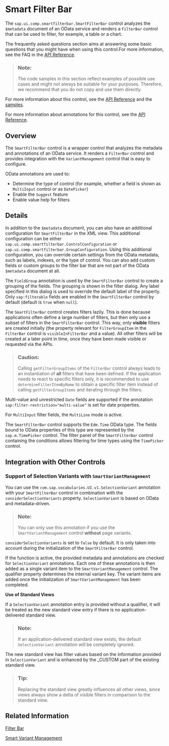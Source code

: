 <!-- loio7bcdffc056a94731b4341db73251e32b -->

# Smart Filter Bar

The `sap.ui.comp.smartfilterbar.SmartFilterBar` control analyzes the `$metadata` document of an OData service and renders a `FilterBar` control that can be used to filter, for example, a table or a chart.

The frequently asked questions section aims at answering some basic questions that you might have when using this control.For more information, see the FAQ in the [API Reference](https://ui5.sap.com/#/api/sap.ui.comp.smartfilterbar.SmartFilterBar%23faq).

> ### Note:  
> The code samples in this section reflect examples of possible use cases and might not always be suitable for your purposes. Therefore, we recommend that you do not copy and use them directly.

For more information about this control, see the [API Reference](https://ui5.sap.com/#/api/sap.ui.comp.smartfilterbar.SmartFilterBar) and the [samples](https://ui5.sap.com/#/entity/sap.ui.comp.smartfilterbar.SmartFilterBar).

For more information about annotations for this control, see the [API Reference](https://ui5.sap.com/#/api/sap.ui.comp.smartfilterbar.SmartFilterBar/annotations/Summary). 



## Overview

The `SmartFilterBar` control is a wrapper control that analyzes the metadata and annotations of an OData service. It renders a `FilterBar` control and provides integration with the `VariantManagement` control that is easy to configure.

OData annotations are used to:

-   Determine the type of control \(for example, whether a field is shown as `MultiInput` control or as `DatePicker`\)
-   Enable the `Suggest` feature
-   Enable value help for filters



## Details

In addition to the `$metadata` document, you can also have an additional configuration for `SmartFilterBar` in the XML view. This additional configuration can be either `sap.ui.comp.smartfilterbar.ControlConfiguration` or `sap.ui.comp.smartfilterbar.GroupConfiguration`. Using this additional configuration, you can override certain settings from the OData metadata, such as labels, indexes, or the type of control. You can also add custom fields or custom groups to the filter bar that are not part of the OData `$metadata` document at all.

The `FieldGroup` annotation is used by the `SmartFilterBar` control to create a grouping of the fields. The grouping is shown in the filter dialog. Any label specified in this dialog is used to override the default label of the property. Only `sap:filterable` fields are enabled in the `SmartFilterBar` control by default \(default is `true` when `null`\).

The `SmartFilterBar` control creates filters lazily. This is done because applications often define a large number of filters, but then only use a subset of filters in the `SmartFilterBar` control. This way, only **visible** filters are created initially \(the property relevant for `FilterGroupItem` in the `FilterBar` control is `visibleInFilterBar` and a value\). All other filters will be created at a later point in time, once they have been made visible or requested via the APIs.

> ### Caution:  
> Calling `getFilterGroupItems` of the `FilterBar` control always leads to an instantiation of **all** filters that have been defined. If the application needs to react to specific filters only, it is recommended to use `determineFilterItemByName` to obtain a specific filter item instead of calling `getFilterGroupItems` and iterating through the filters.

Multi-value and unrestricted `Date` fields are supported if the annotation `sap:filter-restriction="multi-value"` is set for date properties.

For `MultiInput` filter fields, the `MultiLine` mode is active.

The `SmartFilterBar` control supports the `Edm.Time` OData type. The fields bound to OData properties of this type are represented by the `sap.m.TimePicker` control. The filter panel of the `SmartFilterBar` control containing the conditions allows filtering for time types using the `TimePicker` control.



<a name="loio7bcdffc056a94731b4341db73251e32b__section_ojy_pnc_wz"/>

## Integration with Other Controls



### Support of Selection Variants with `SmartVariantManagement`

You can use the `com.sap.vocabularies.UI.v1.SelectionVariant` annotation with your `SmartFilterBar` control in combination with the `considerSelectionVariants` property. `SelectionVariant` is based on OData and metadata-driven.

> ### Note:  
> You can only use this annotation if you use the `SmartVariantManagement` control **without** page variants.

`considerSelectionVariants` is set to `false` by default. It is only taken into account during the initialization of the `SmartFilterBar` control.

If the function is active, the provided metadata and annotations are checked for `SelectionVariant` annotations. Each one of these annotations is then added as a single variant item to the `SmartVariantManagement` control. The qualifier property determines the internal variant key. The variant items are added once the initialization of `SmartVariantManagement` has been completed.

**Use of Standard Views**

If a `SelectionVariant` annotation entry is provided without a qualifier, it will be treated as the new standard view entry if there is no application-delivered standard view.

> ### Note:  
> If an application-delivered standard view exists, the default `SelectionVariant` annotation will be completely ignored.

The new standard view has filter values based on the information provided in `SelectionVariant` and is enhanced by the \_CUSTOM part of the existing standard view.

> ### Tip:  
> Replacing the standard view greatly influences all other views, since views always show a delta of visible filters in comparison to the standard view.



## Related Information

[Filter Bar](filter-bar-2ae520a.md)

[Smart Variant Management](smart-variant-management-06a4c3a.md)

